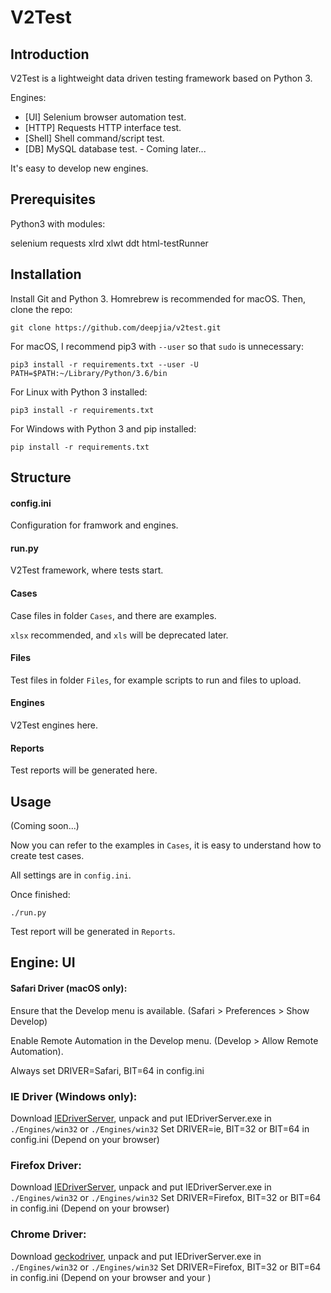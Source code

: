 # V2Test
## Introduction
V2Test is a lightweight data driven testing framework based on Python 3.

Engines:

* [UI] Selenium browser automation test.
* [HTTP] Requests HTTP interface test.
* [Shell] Shell command/script test.
* [DB] MySQL database test. - Coming later...

It's easy to develop new engines.

## Prerequisites
Python3 with modules:

selenium requests xlrd xlwt ddt html-testRunner
## Installation
Install Git and Python 3. Homrebrew is recommended for macOS.
Then, clone the repo:

```
git clone https://github.com/deepjia/v2test.git
```
For macOS, I recommend pip3 with `--user` so that `sudo` is unnecessary:

```
pip3 install -r requirements.txt --user -U
PATH=$PATH:~/Library/Python/3.6/bin
```

For Linux with Python 3 installed:

```
pip3 install -r requirements.txt
```

For Windows with Python 3 and pip installed:

```
pip install -r requirements.txt
```
## Structure
#### config.ini
Configuration for framwork and engines.
#### run.py
V2Test framework, where tests start.
#### Cases
Case files in folder `Cases`, and there are examples.

`xlsx` recommended, and `xls` will be deprecated later.
#### Files
Test files in folder `Files`, for example scripts to run and files to upload.
#### Engines
V2Test engines here.
#### Reports
Test reports will be generated here.
## Usage
(Coming soon...)

Now you can refer to the examples in `Cases`, it is easy to understand how to create test cases.

All settings are in `config.ini`.

Once finished:

```
./run.py
```
Test report will be generated in `Reports`.
## Engine: UI
#### Safari Driver (macOS only):

Ensure that the Develop menu is available. (Safari > Preferences > Show Develop)

Enable Remote Automation in the Develop menu. (Develop > Allow Remote Automation).

Always set DRIVER=Safari, BIT=64 in config.ini

### IE Driver (Windows only):

Download [IEDriverServer](http://selenium-release.storage.googleapis.com/index.html), unpack and put IEDriverServer.exe in `./Engines/win32` or `./Engines/win32`
Set DRIVER=ie, BIT=32 or BIT=64 in config.ini (Depend on your browser)

### Firefox Driver:
Download [IEDriverServer](http://selenium-release.storage.googleapis.com/index.html), unpack and put IEDriverServer.exe in `./Engines/win32` or `./Engines/win32`
Set DRIVER=Firefox, BIT=32 or BIT=64 in config.ini (Depend on your browser)

### Chrome Driver:
Download [geckodriver](http://selenium-release.storage.googleapis.com/index.html), unpack and put IEDriverServer.exe in `./Engines/win32` or `./Engines/win32`
Set DRIVER=Firefox, BIT=32 or BIT=64 in config.ini (Depend on your browser and your )